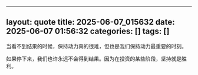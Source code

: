 ----
layout: quote
title: 2025-06-07_015632
date: 2025-06-07 01:56:32
categories: []
tags: []
----

当看不到结果的时候，保持动力真的很难，但也是我们保持动力最重要的时刻。

如果停下来，我们也许永远不会得到结果。因为在投资的某些阶段，坚持就是胜利。